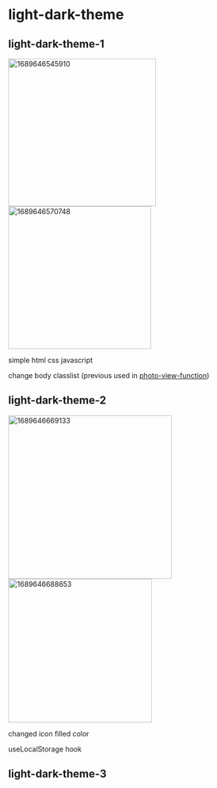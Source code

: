 # light-dark-theme

## light-dark-theme-1
<img width="298" alt="1689646545910" src="https://github.com/KarenYu729/light-dark-theme/assets/97644710/cf123cf1-da26-4878-bbb9-67900058f125">
<img width="288" alt="1689646570748" src="https://github.com/KarenYu729/light-dark-theme/assets/97644710/8cab090a-590b-4e57-8ebd-20a4054f406d">

simple html css javascript

change body classlist (previous used in <a href='https://github.com/KarenYu729/photo-view-function'>photo-view-function</a>)

## light-dark-theme-2
<img width="330" alt="1689646669133" src="https://github.com/KarenYu729/light-dark-theme/assets/97644710/519c5ccb-478b-4327-a55f-90761e357b66">
<img width="290" alt="1689646688653" src="https://github.com/KarenYu729/light-dark-theme/assets/97644710/f82a9e35-e273-4cbe-810b-922532e32c90">

changed icon filled color

useLocalStorage hook

## light-dark-theme-3


